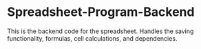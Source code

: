 # Spreadsheet-Program-Backend
This is the backend code for the spreadsheet. Handles the saving functionality, formulas, cell calculations, and dependencies.
